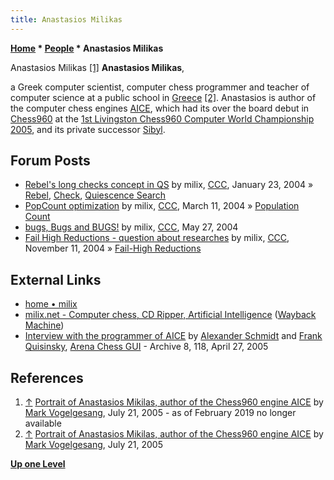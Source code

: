 ```yaml
---
title: Anastasios Milikas
---
```

**[Home](Home "Home") * [People](People "People") * Anastasios Milikas**

[](File:AnastasiosMilikas.jpg) Anastasios Milikas <a id="cite-note-1" href="#cite-ref-1">[1]</a>
**Anastasios Milikas**,

a Greek computer scientist, computer chess programmer and teacher of computer science at a public school in [Greece](https://en.wikipedia.org/wiki/Greece) <a id="cite-note-2" href="#cite-ref-2">[2]</a>.
Anastasios is author of the computer chess engines [AICE](AICE "AICE"), which had its over the board debut in [Chess960](Chess960 "Chess960") at the [1st Livingston Chess960 Computer World Championship 2005](Chess960CWC_2005 "Chess960CWC 2005"), and its private successor [Sibyl](index.php?title=Sibyl&action=edit&redlink=1 "Sibyl (page does not exist)").

## Forum Posts

- [Rebel's long checks concept in QS](https://www.stmintz.com/ccc/index.php?id=344282) by milix, [CCC](CCC "CCC"), January 23, 2004 » [Rebel](Rebel "Rebel"), [Check](Check "Check"), [Quiescence Search](Quiescence_Search "Quiescence Search")
- [PopCount optimization](https://www.stmintz.com/ccc/index.php?id=353997) by milix, [CCC](CCC "CCC"), March 11, 2004 » [Population Count](Population_Count "Population Count")
- [bugs, Bugs and BUGS!](https://www.stmintz.com/ccc/index.php?id=367469) by milix, [CCC](CCC "CCC"), May 27, 2004
- [Fail High Reductions - question about researches](https://www.stmintz.com/ccc/index.php?id=395592) by milix, [CCC](CCC "CCC"), November 11, 2004 » [Fail-High Reductions](Fail-High_Reductions "Fail-High Reductions")

## External Links

- [home • milix](http://users.sch.gr/amilikas/)
- [milix.net - Computer chess, CD Ripper, Artificial Intelligence](http://web.archive.org/web/20130323154618/http://users.sch.gr/amilikas/index.html) ([Wayback Machine](https://en.wikipedia.org/wiki/Wayback_Machine))
- [Interview with the programmer of AICE](http://www.playwitharena.com/?Newsticker:Archive_8) by [Alexander Schmidt](index.php?title=Alexander_Schmidt&action=edit&redlink=1 "Alexander Schmidt (page does not exist)") and [Frank Quisinsky](Frank_Quisinsky "Frank Quisinsky"), [Arena Chess GUI](Arena "Arena") - Archive 8, 118, April 27, 2005

## References

1. <a id="cite-ref-1" href="#cite-note-1">↑</a> [Portrait of Anastasios Mikilas, author of the Chess960 engine AICE](http://www.chesstigers.de/ccm9_index_news.php?id=310&rubrik=6&lang=1&kat=6) by [Mark Vogelgesang](http://www.chesstigers.de/index_news.php?id=594&rubrik=), July 21, 2005 - as of February 2019 no longer available
1. <a id="cite-ref-2" href="#cite-note-2">↑</a> [Portrait of Anastasios Mikilas, author of the Chess960 engine AICE](http://www.chesstigers.de/ccm9_index_news.php?id=310&rubrik=6&lang=1&kat=6) by [Mark Vogelgesang](http://www.chesstigers.de/index_news.php?id=594&rubrik=), July 21, 2005

**[Up one Level](People "People")**

